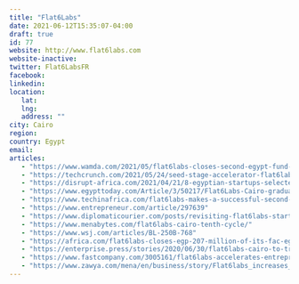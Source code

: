 ```yaml
---
title: "Flat6Labs"
date: 2021-06-12T15:35:07-04:00
draft: true
id: 77
website: http://www.flat6labs.com
website-inactive: 
twitter: Flat6LabsFR
facebook: 
linkedin: 
location: 
   lat: 
   lng: 
   address: ""
city: Cairo
region: 
country: Egypt
email: 
articles:
   - "https://www.wamda.com/2021/05/flat6labs-closes-second-egypt-fund-raising-egp207-million"
   - "https://techcrunch.com/2021/05/24/seed-stage-accelerator-flat6labs-closes-13-2m-fund-for-startups-in-egypt/"
   - "https://disrupt-africa.com/2021/04/21/8-egyptian-startups-selected-for-flat6labs-cairo-accelerator/"
   - "https://www.egypttoday.com/Article/3/50217/Flat6Labs-Cairo-graduates-10-Egyptian-leading-techno-startups"
   - "https://www.techinafrica.com/flat6labs-makes-a-successful-second-close-raising-its-egypt-fund-to-13-million/"
   - "https://www.entrepreneur.com/article/297639"
   - "https://www.diplomaticourier.com/posts/revisiting-flat6labs-startups-rising-across-the-middle-east-four-years-later"
   - "https://www.menabytes.com/flat6labs-cairo-tenth-cycle/"
   - "https://www.wsj.com/articles/BL-250B-768"
   - "https://africa.com/flat6labs-closes-egp-207-million-of-its-fac-egypt-fund-with-participation-from-sawari-ventures/"
   - "https://enterprise.press/stories/2020/06/30/flat6labs-cairo-to-triple-capital-to-egp-150-mn-invest-in-fintech-startups-17824/"
   - "https://www.fastcompany.com/3005161/flat6labs-accelerates-entrepreneurship-egypt"
   - "https://www.zawya.com/mena/en/business/story/Flat6labs_increases_FAC_fund_to_13mln_to_support_Egyptian_earlystage_startups-SNG_213058516/"
---
```


